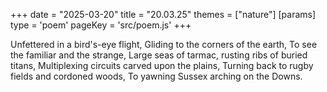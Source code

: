 +++
date = "2025-03-20"
title = "20.03.25"
themes = ["nature"]
[params]
  type = 'poem'
  pageKey = 'src/poem.js'
+++

Unfettered in a bird's-eye flight,
Gliding to the corners of the earth,
To see the familiar and the strange,
Large seas of tarmac, rusting ribs of buried titans,
Multiplexing circuits carved upon the plains,
Turning back to rugby fields and cordoned woods,
To yawning Sussex arching on the Downs.
